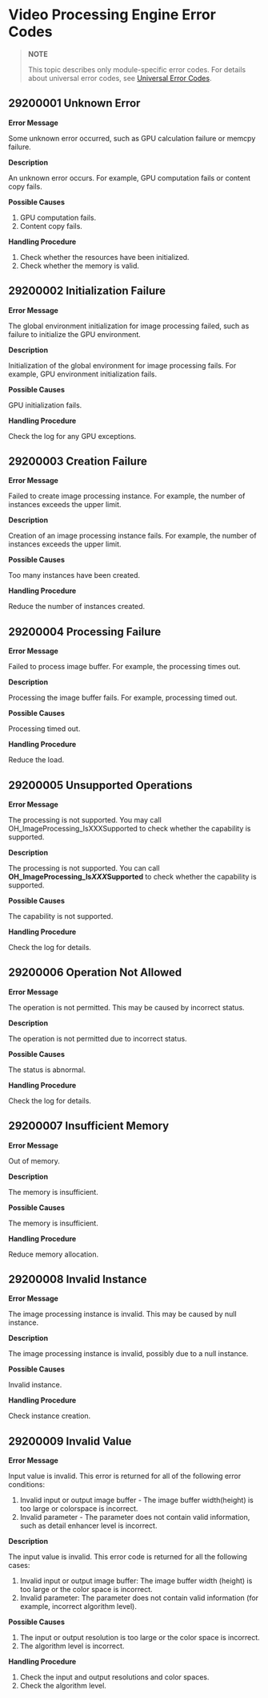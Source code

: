 # Video Processing Engine Error Codes

> **NOTE**
>
> This topic describes only module-specific error codes. For details about universal error codes, see [Universal Error Codes](../errorcode-universal.md).

## 29200001 Unknown Error

**Error Message**

Some unknown error occurred, such as GPU calculation failure or memcpy failure. 

**Description**

An unknown error occurs. For example, GPU computation fails or content copy fails.

**Possible Causes**

1. GPU computation fails.
2. Content copy fails.

**Handling Procedure**

1. Check whether the resources have been initialized.
2. Check whether the memory is valid.

## 29200002 Initialization Failure

**Error Message**

The global environment initialization for image processing failed, such as failure to initialize the GPU environment.

**Description**

Initialization of the global environment for image processing fails. For example, GPU environment initialization fails.

**Possible Causes**

GPU initialization fails.

**Handling Procedure**

Check the log for any GPU exceptions.

## 29200003 Creation Failure

**Error Message**

Failed to create image processing instance. For example, the number of instances exceeds the upper limit.

**Description**

Creation of an image processing instance fails. For example, the number of instances exceeds the upper limit.

**Possible Causes**

Too many instances have been created.

**Handling Procedure**

Reduce the number of instances created.

## 29200004 Processing Failure

**Error Message**

Failed to process image buffer. For example, the processing times out.

**Description**

Processing the image buffer fails. For example, processing timed out.

**Possible Causes**

Processing timed out.

**Handling Procedure**

Reduce the load.

## 29200005 Unsupported Operations

**Error Message**

The processing is not supported. You may call OH_ImageProcessing_IsXXXSupported to check whether the capability is supported.

**Description**

The processing is not supported. You can call **OH_ImageProcessing_Is*XXX*Supported** to check whether the capability is supported.

**Possible Causes**

The capability is not supported.

**Handling Procedure**

Check the log for details.

## 29200006 Operation Not Allowed

**Error Message**

The operation is not permitted. This may be caused by incorrect status.

**Description**

The operation is not permitted due to incorrect status.

**Possible Causes**

The status is abnormal.

**Handling Procedure**

Check the log for details.

## 29200007 Insufficient Memory

**Error Message**

Out of memory.

**Description**

The memory is insufficient.

**Possible Causes**

The memory is insufficient.

**Handling Procedure**

Reduce memory allocation.

## 29200008 Invalid Instance

**Error Message**

The image processing instance is invalid. This may be caused by null instance.

**Description**

The image processing instance is invalid, possibly due to a null instance.

**Possible Causes**

Invalid instance.

**Handling Procedure**

Check instance creation.

## 29200009 Invalid Value

**Error Message**

Input value is invalid. This error is returned for all of the following error conditions:
1. Invalid input or output image buffer - The image buffer width(height) is too large or colorspace is incorrect.
2. Invalid parameter - The parameter does not contain valid information, such as detail enhancer level is incorrect.

**Description**

The input value is invalid. This error code is returned for all the following cases:

1. Invalid input or output image buffer: The image buffer width (height) is too large or the color space is incorrect.
2. Invalid parameter: The parameter does not contain valid information (for example, incorrect algorithm level).

**Possible Causes**

1. The input or output resolution is too large or the color space is incorrect.
2. The algorithm level is incorrect.

**Handling Procedure**

1. Check the input and output resolutions and color spaces.
2. Check the algorithm level.
